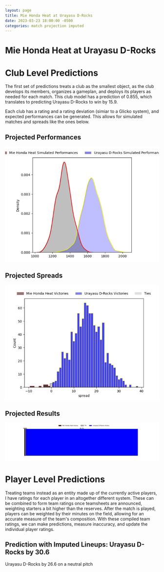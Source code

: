 ```yaml
---  
layout: page  
title: Mie Honda Heat at Urayasu D-Rocks  
date: 2023-03-23 18:00:00 -0500  
categories: match projection imputed  
---
```

# Mie Honda Heat at Urayasu D-Rocks

# Club Level Predictions


The first set of predictions treats a club as the smallest object, as the club develops its members, organizes a gameplan, and deploys its players as needed for each match. This club model has a prediction of 0.855, which translates to predicting Urayasu D-Rocks to win by 15.9.

Each club has a rating and a rating deviation (simiar to a Glicko system), and expected performances can be generated. This allows for simulated matches and spreads like the ones below.
## Projected Performances


![Projected Performances](plots/performances_2023-03-23-UrayasuD-Rocks-MieHondaHeat.png)
## Projected Spreads


![Projected Spreads](plots/spreads_2023-03-23-UrayasuD-Rocks-MieHondaHeat.png)
## Projected Results


![Projected Results](plots/resultbar_2023-03-23-UrayasuD-Rocks-MieHondaHeat.png)
# Player Level Predictions


Treating teams instead as an entity made up of the currently active players, I have ratings for each player in an altogether different system. These can be combined to form team ratings once teamsheets are announced, weighting starters a bit higher than the reserves. After the match is played, players can be weighted by their minutes on the field, allowing for an accurate measure of the team's composition. With these compiled team ratings, we can make predictions, measure inaccuracy, and update the individual player ratings.
## Prediction with Imputed Lineups: Urayasu D-Rocks by 30.6


Urayasu D-Rocks by 26.6 on a neutral pitch

